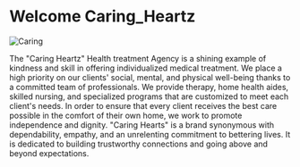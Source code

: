 # Welcome Caring_Heartz
![Caring](https://github.com/UdaraCR/Caring_Hearts/assets/160280777/c4fed951-ff48-4de5-985e-9ae62203469a)


The "Caring Heartz" Health treatment Agency is a shining example of kindness and skill in offering individualized medical treatment. We place a high priority on our clients' social, mental, and physical well-being thanks to a committed team of professionals. We provide therapy, home health aides, skilled nursing, and specialized programs that are customized to meet each client's needs. In order to ensure that every client receives the best care possible in the comfort of their own home, we work to promote independence and dignity. "Caring Hearts" is a brand synonymous with dependability, empathy, and an unrelenting commitment to bettering lives. It is dedicated to building trustworthy connections and going above and beyond expectations. 



